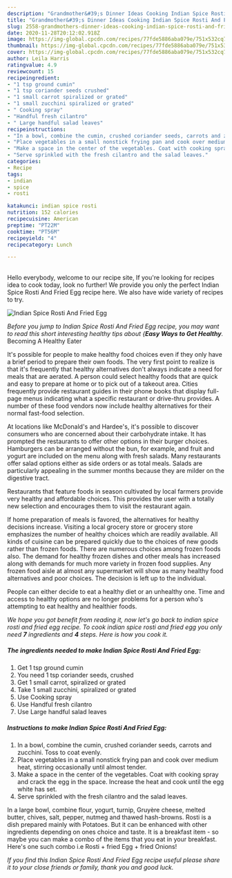 ```yaml
---
description: "Grandmother&#39;s Dinner Ideas Cooking Indian Spice Rosti And Fried Egg"
title: "Grandmother&#39;s Dinner Ideas Cooking Indian Spice Rosti And Fried Egg"
slug: 2558-grandmothers-dinner-ideas-cooking-indian-spice-rosti-and-fried-egg
date: 2020-11-28T20:12:02.918Z
image: https://img-global.cpcdn.com/recipes/77fde5886aba079e/751x532cq70/indian-spice-rosti-and-fried-egg-recipe-main-photo.jpg
thumbnail: https://img-global.cpcdn.com/recipes/77fde5886aba079e/751x532cq70/indian-spice-rosti-and-fried-egg-recipe-main-photo.jpg
cover: https://img-global.cpcdn.com/recipes/77fde5886aba079e/751x532cq70/indian-spice-rosti-and-fried-egg-recipe-main-photo.jpg
author: Leila Harris
ratingvalue: 4.9
reviewcount: 15
recipeingredient:
- "1 tsp ground cumin"
- "1 tsp coriander seeds crushed"
- "1 small carrot spiralized or grated"
- "1 small zucchini spiralized or grated"
- " Cooking spray"
- "Handful fresh cilantro"
- " Large handful salad leaves"
recipeinstructions:
- "In a bowl, combine the cumin, crushed coriander seeds, carrots and zucchini. Toss to coat evenly."
- "Place vegetables in a small nonstick frying pan and cook over medium heat, stirring occasionally until almost tender."
- "Make a space in the center of the vegetables. Coat with cooking spray and crack the egg in the space. Increase the heat and cook until the egg white has set."
- "Serve sprinkled with the fresh cilantro and the salad leaves."
categories:
- Recipe
tags:
- indian
- spice
- rosti

katakunci: indian spice rosti 
nutrition: 152 calories
recipecuisine: American
preptime: "PT22M"
cooktime: "PT56M"
recipeyield: "4"
recipecategory: Lunch

---
```

<br>
Hello everybody, welcome to our recipe site, If you're looking for recipes idea to cook today, look no further! We provide you only the perfect Indian Spice Rosti And Fried Egg recipe here. We also have wide variety of recipes to try.
<br>


![Indian Spice Rosti And Fried Egg](https://img-global.cpcdn.com/recipes/77fde5886aba079e/751x532cq70/indian-spice-rosti-and-fried-egg-recipe-main-photo.jpg)

<i>Before you jump to Indian Spice Rosti And Fried Egg recipe, you may want to read this short interesting healthy tips about {<strong>Easy Ways to Get Healthy</strong>.</i>
Becoming A Healthy Eater

It's possible for people to make healthy food choices even if they only have a brief period to prepare their own foods. The very first point to realize is that it's frequently that healthy alternatives don't always indicate a need for meals that are aerated. A person could select healthy foods that are quick and easy to prepare at home or to pick out of a takeout area. Cities frequently provide restaurant guides in their phone books that display full-page menus indicating what a specific restaurant or drive-thru provides. A number of these food vendors now include healthy alternatives for their normal fast-food selection.

At locations like McDonald's and Hardee's, it's possible to discover consumers who are concerned about their carbohydrate intake.  It has prompted the restaurants to offer other options in their burger choices. Hamburgers can be arranged without the bun, for example, and fruit and yogurt are included on the menu along with fresh salads. Many restaurants offer salad options either as side orders or as total meals.  Salads are particularly appealing in the summer months because they are milder on the digestive tract.

Restaurants that feature foods in season cultivated by local farmers provide very healthy and affordable choices.  This provides the user with a totally new selection and encourages them to visit the restaurant again.

If home preparation of meals is favored, the alternatives for healthy decisions increase. Visiting a local grocery store or grocery store emphasizes the number of healthy choices which are readily available.  All kinds of cuisine can be prepared quickly due to the choices of new goods rather than frozen foods. There are numerous choices among frozen foods also. The demand for healthy frozen dishes and other meals has increased along with demands for much more variety in frozen food supplies. Any frozen food aisle at almost any supermarket will show as many healthy food alternatives and poor choices. The decision is left up to the individual.

People can either decide to eat a healthy diet or an unhealthy one. Time and access to healthy options are no longer problems for a person who's attempting to eat healthy and healthier foods.


<i>We hope you got benefit from reading it, now let's go back to indian spice rosti and fried egg recipe. To cook indian spice rosti and fried egg you only need <strong>7</strong> ingredients and <strong>4</strong> steps. Here is how you cook it.
</i>

##### The ingredients needed to make Indian Spice Rosti And Fried Egg:

1. Get 1 tsp ground cumin
1. You need 1 tsp coriander seeds, crushed
1. Get 1 small carrot, spiralized or grated
1. Take 1 small zucchini, spiralized or grated
1. Use  Cooking spray
1. Use Handful fresh cilantro
1. Use  Large handful salad leaves


##### Instructions to make Indian Spice Rosti And Fried Egg:

1. In a bowl, combine the cumin, crushed coriander seeds, carrots and zucchini. Toss to coat evenly.
1. Place vegetables in a small nonstick frying pan and cook over medium heat, stirring occasionally until almost tender.
1. Make a space in the center of the vegetables. Coat with cooking spray and crack the egg in the space. Increase the heat and cook until the egg white has set.
1. Serve sprinkled with the fresh cilantro and the salad leaves.


In a large bowl, combine flour, yogurt, turnip, Gruyère cheese, melted butter, chives, salt, pepper, nutmeg and thawed hash-browns. Rosti is a dish prepared mainly with Potatoes. But it can be enhanced with other ingredients depending on ones choice and taste. It is a breakfast item - so maybe you can make a combo of the items that you eat in your breakfast. Here&#39;s one such combo i.e Rosti + fried Egg + fried Onions! 

<i>If you find this Indian Spice Rosti And Fried Egg recipe useful please share it to your close friends or family, thank you and good luck.</i>
